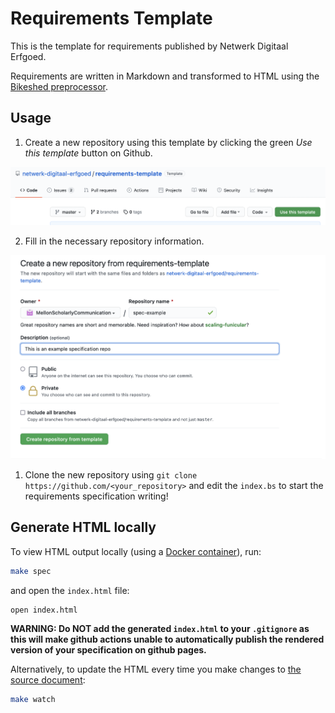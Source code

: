 # Requirements Template

This is the template for requirements published by Netwerk Digitaal Erfgoed.

Requirements are written in Markdown and transformed to HTML using the
[Bikeshed preprocessor](https://tabatkins.github.io/bikeshed/).


## Usage

1. Create a new repository using this template by clicking the green _Use this template_ button on Github.

![](images/step-1.png)

2. Fill in the necessary repository information.

![](images/step-2.png)
   
1. Clone the new repository using `git clone https://github.com/<your_repository>` and edit the `index.bs` to start the requirements specification writing!

## Generate HTML locally

To view HTML output locally (using a [Docker container](https://github.com/netwerk-digitaal-erfgoed/bikeshed-docker)),
run:

```bash
make spec
```

and open the `index.html` file:

```bash
open index.html
```

**WARNING: Do NOT add the generated `index.html` to your `.gitignore` as this will make github actions unable to automatically publish the rendered version of your specification on github pages.**

Alternatively, to update the HTML every time you make changes to [the source document](index.bs):

```bash
make watch
```
